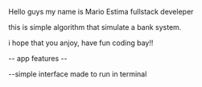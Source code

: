 Hello guys my name is Mario Estima fullstack develeper

this is simple algorithm that simulate a bank system.

i hope that you anjoy, have fun coding bay!!


-- app features --

--simple interface made to run in terminal